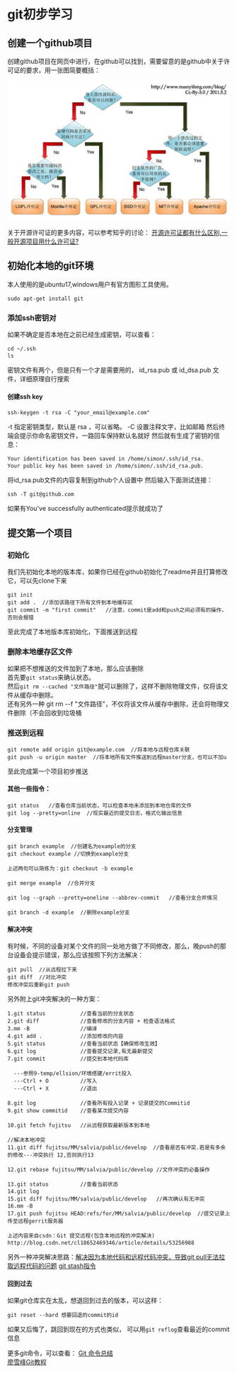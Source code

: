 # git初步学习

## 创建一个github项目
创建github项目在网页中进行，在github可以找到，需要留意的是github中关于许可证的要求，用一张图简要概括：

![开源许可证](https://github.com/simonid/Note/blob/master/img/%E5%BC%80%E6%BA%90%E8%AE%B8%E5%8F%AF%E8%AF%81.jpg)

关于开源许可证的更多内容，可以参考知乎的讨论：
[开源许可证都有什么区别,一般开源项目用什么许可证?](https://www.zhihu.com/question/28292322)

## 初始化本地的git环境
本人使用的是ubuntu17,windows用户有官方图形工具使用。
```
sudo apt-get install git
```
### 添加ssh密钥对
如果不确定是否本地在之前已经生成密钥，可以查看：
```
cd ~/.ssh
ls
```
密钥文件有两个，但是只有一个才是需要用的， id_rsa.pub 或 id_dsa.pub 文件，详细原理自行搜索
#### 创建ssh key
```
ssh-keygen -t rsa -C "your_email@example.com"
```
-t 指定密钥类型，默认是 rsa ，可以省略。
-C 设置注释文字，比如邮箱
然后终端会提示你命名密钥文件，一路回车保持默认名就好
然后就有生成了密钥的信息：
```
Your identification has been saved in /home/simon/.ssh/id_rsa.
Your public key has been saved in /home/simon/.ssh/id_rsa.pub.
```
将id_rsa.pub文件的内容复制到github个人设置中
然后输入下面测试连接：
```
ssh -T git@github.com
```
如果有You've successfully authenticated提示就成功了

## 提交第一个项目
### 初始化
我们先初始化本地的版本库，如果你已经在github初始化了readme并且打算修改它，可以先clone下来
```
git init
git add .  //添加该路径下所有文件到本地缓存区
git commit -m "first commit"   //注意，commit是add和push之间必须有的操作，否则会报错
```
至此完成了本地版本库初始化，下面推送到远程
### 删除本地缓存区文件
如果把不想推送的文件加到了本地，那么应该删除<br>
首先要`git status`来确认状态。<br>
然后`git rm --cached "文件路径"`就可以删除了，这样不删除物理文件，仅将该文件从缓存中删除。<br>
还有另外一种 git rm --f  "文件路径"，不仅将该文件从缓存中删除，还会将物理文件删除（不会回收到垃圾桶
### 推送到远程
```
git remote add origin git@example.com  //将本地与远程仓库关联
git push -u origin master  //将本地所有文件推送到远程master分支，也可以不加u
```
至此完成第一个项目初步推送

#### 其他一些指令：
```
git status   //查看仓库当前状态，可以检查本地未添加到本地仓库的文件
git log --pretty=online  //现实最近的提交日志，格式化输出信息
```
#### 分支管理
```
git branch example  //创建名为example的分支
git checkout example //切换到example分支

上述两句可以简练为：git checkout -b example

git merge example  //合并分支

git log --graph --pretty=oneline --abbrev-commit   //查看分支合并情况

git branch -d example  //删除example分支
```

#### 解决冲突
有时候，不同的设备对某个文件的同一处地方做了不同修改，那么，晚push的那台设备会提示错误，那么应该按照下列方法解决：
```
git pull  //从远程拉下来
git diff  //对比冲突
修改冲突后重新git push
```

另外附上git冲突解决的一种方案：
```
1.git status           //查看当前的分支状态
2.git diff             //查看修改的分支内容 + 检查语法格式
3.mm -B                //编译
4.git add .            //添加修改的内容
5.git status           //查看当前状态【确保修改生效】
6.git log              //查看提交记录,有无最新提交
7.git commit           //提交到本地代码库

  ---参照9-temp/ellsion/环境搭建/errit投入
  ---Ctrl + O          //写入
  ---Ctrl + X          //退出

8.git log              //查看所有投入记录 + 记录提交的Commitid
9.git show commitid    //查看某次提交内容

10.git fetch fujitsu   //从远程获取最新版本到本地

//解决本地冲突
11.git diff fujitsu/MM/salvia/public/develop  //查看是否有冲突.若是有多余的修改---冲突执行 12,否则执行13

12.git rebase fujitsu/MM/salvia/public/develop //文件冲突的必备操作

13.git status          //查看当前状态
14.git log
15.git diff fujitsu/MM/salvia/public/develop   //再次确认有无冲突
16.mm -B
17.git push fujitsu HEAD:refs/for/MM/salvia/public/develop  //提交记录上传至远程gerrit服务器

上述内容来自csdn：Git 提交远程(包含本地远程的冲突解决) http://blog.csdn.net/cl18652469346/article/details/53256988
```
另外一种冲突解决思路：[解决因为本地代码和远程代码冲突，导致git pull无法拉取远程代码的问题](http://www.cnblogs.com/huanyou/p/6654813.html)
[git stash指令](http://blog.csdn.net/wh_19910525/article/details/7784901)

#### 回到过去
如果git仓库实在太乱，想退回到过去的版本，可以这样：
```
git reset --hard 想要回退的commit的id
```
如果又后悔了，跳回到现在的方式也类似，
可以用`git reflog`查看最近的commit信息


更多git命令，可以查看：
[Git 命令总结](https://zhuanlan.zhihu.com/p/25892137?utm_source=wechat_session&utm_medium=social&from=singlemessage)<br>
[廖雪峰Git教程](https://www.liaoxuefeng.com/wiki/0013739516305929606dd18361248578c67b8067c8c017b000)<br>